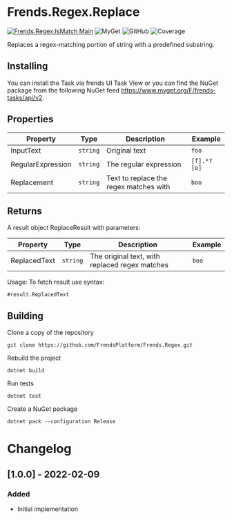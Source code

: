 # Frends.Regex.Replace


[![Frends.Regex.IsMatch Main](https://github.com/FrendsPlatform/Frends.Regex/actions/workflows/IsMatch_build_and_test_on_main.yml/badge.svg)](https://github.com/FrendsPlatform/Frends.Regex/actions/workflows/IsMatch_build_and_test_on_main.yml)
![MyGet](https://img.shields.io/myget/frends-tasks/v/Frends.Regex.Replace?label=NuGet)
 ![GitHub](https://img.shields.io/github/license/FrendsPlatform/Frends.Regex?label=License)
 ![Coverage](https://app-github-custom-badges.azurewebsites.net/Badge?key=FrendsPlatform/Frends.Regex/Frends.Regex.Replace|main)

Replaces a regex-matching portion of string with a predefined substring.

## Installing

You can install the Task via frends UI Task View or you can find the NuGet package from the following NuGet feed
https://www.myget.org/F/frends-tasks/api/v2.

## Properties

| Property | Type | Description | Example |
| -------- | -------- | -------- | -------- |
| InputText | `string` | Original text                          | `foo` |
| RegularExpression | `string` | The regular expression                 | `[f].*?[o]` |
| Replacement | `string` | Text to replace the regex matches with | `boo` |

## Returns

A result object ReplaceResult with parameters:

| Property | Type | Description | Example |
| -------- | -------- | -------- | -------- |
| ReplacedText | `string` | The original text, with replaced regex matches | `boo` |

Usage:
To fetch result use syntax:

`#result.ReplacedText`

## Building

Clone a copy of the repository

`git clone https://github.com/FrendsPlatform/Frends.Regex.git`

Rebuild the project

`dotnet build`

Run tests

`dotnet test`

Create a NuGet package

`dotnet pack --configuration Release`

# Changelog

## [1.0.0] - 2022-02-09
### Added
- Initial implementation